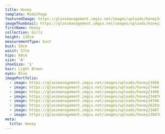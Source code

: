 ```yaml
---
title: Honey
template: ModelPage
featuredImage: https://glassmanagement.imgix.net/images/uploads/honey34786.jpg
imageThumbnail: https://glassmanagement.imgix.net/images/uploads/honey21496-.jpg
firstName: Honey
collection: Girls
height: 120cm
measurementType: bust
bust: 59cm
waist: 57cm
hips: 68cm
size: '8'
shoeSize: '1'
hair: Light Brown
eyes: Blue
imagePortfolio:
  - image: https://glassmanagement.imgix.net/images/uploads/honey23468.jpg
  - image: https://glassmanagement.imgix.net/images/uploads/honey27444.jpg
  - image: https://glassmanagement.imgix.net/images/uploads/honey21496-.jpg
  - image: https://glassmanagement.imgix.net/images/uploads/honey234876-.jpg
  - image: https://glassmanagement.imgix.net/images/uploads/honey34786.jpg
  - image: https://glassmanagement.imgix.net/images/uploads/honey2628347.jpg
  - image: https://glassmanagement.imgix.net/images/uploads/honey23487.jpg
  - image: https://glassmanagement.imgix.net/images/uploads/honey238476.jpg
meta:
  title: Honey
---
```


